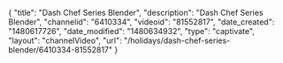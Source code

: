 {
    "title": "Dash Chef Series Blender",
    "description": "Dash Chef Series Blender",
    "channelid": "6410334",
    "videoid": "81552817",
    "date_created": "1480617726",
    "date_modified": "1480634932",
    "type": "captivate",
    "layout": "channelVideo",
    "url": "\/holidays\/dash-chef-series-blender\/6410334-81552817"
}